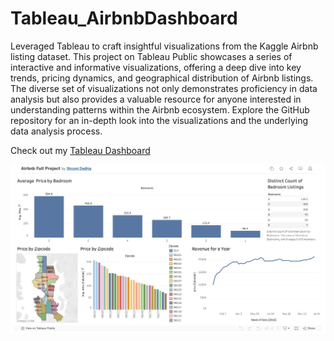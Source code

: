# Tableau_AirbnbDashboard

Leveraged Tableau to craft insightful visualizations from the Kaggle Airbnb listing dataset. This project on Tableau Public showcases a series of interactive and informative visualizations, offering a deep dive into key trends, pricing dynamics, and geographical distribution of Airbnb listings. The diverse set of visualizations not only demonstrates proficiency in data analysis but also provides a valuable resource for anyone interested in understanding patterns within the Airbnb ecosystem. Explore the GitHub repository for an in-depth look into the visualizations and the underlying data analysis process.


Check out my [Tableau Dashboard](https://public.tableau.com/app/profile/shrumi.dedhia/viz/AirbnbFullProject_17069851759050/Dashboard1?publish=yes) 

![Dashboard Preview](dashboard.png)


